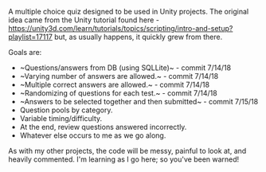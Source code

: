 A multiple choice quiz designed to be used in Unity projects.  The original idea came from the Unity tutorial found here - https://unity3d.com/learn/tutorials/topics/scripting/intro-and-setup?playlist=17117 but, as usually happens, it quickly grew from there.  

Goals are:

* ~Questions/answers from DB (using SQLLite)~ - commit 7/14/18 
* ~Varying number of answers are allowed.~  - commit 7/14/18
* ~Multiple correct answers are allowed.~  - commit 7/14/18
* ~Randomizing of questions for each test.~  - commit 7/14/18
* ~Answers to be selected together and then submitted~ - commit 7/15/18
* Question pools by category.  
* Variable timing/difficulty.  
* At the end, review questions answered incorrectly.  
* Whatever else occurs to me as we go along.  

As with my other projects, the code will be messy, painful to look at, and heavily commented.  I'm learning as I go here; so you've been warned!
